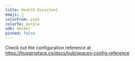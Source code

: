 ```yaml
---
title: Health Assistant
emoji: 👀
colorFrom: pink
colorTo: purple
sdk: docker
pinned: false
---
```


Check out the configuration reference at https://huggingface.co/docs/hub/spaces-config-reference
